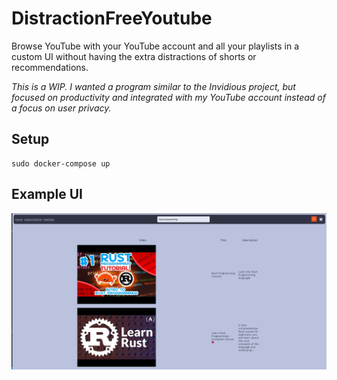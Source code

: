 # DistractionFreeYoutube

Browse YouTube with your YouTube account and all your playlists in a custom UI without having the extra distractions of shorts or recommendations.

_This is a WIP. I wanted a program similar to the Invidious project, but focused on productivity and integrated with my YouTube account instead of a focus on user privacy._

## Setup

```
sudo docker-compose up
```

## Example UI

![An image of search results](docs/image.png)
